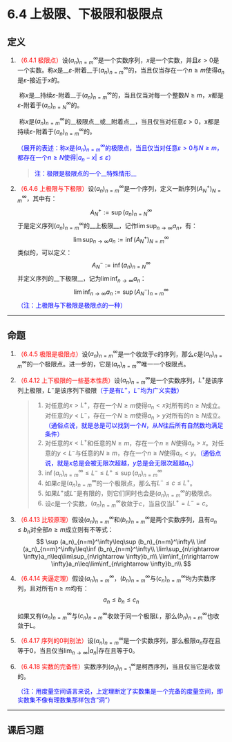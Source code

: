 # 6.4 上极限、下极限和极限点

## 定义

1. <font color=red>（6.4.1 极限点）</font>设$(a_n)_{n=m}^\infty$是一个实数序列，$x$是一个实数，并且$\varepsilon>0$是一个实数。称$x$是__$\varepsilon$-附着__于$(a_n)_{n=m}^\infty$的，当且仅当存在一个$n\geq m$使得$a_n$是$\varepsilon$-接近于$x$的。

   ​    称$x$是__持续$\varepsilon$-附着__于$(a_n)_{n=m}^\infty$的，当且仅当对每一个整数$N\geq m$，$x$都是$\varepsilon$-附着于$(a_n)_{n=N}^\infty$的。

   ​    称$x$是$(a_n)_{n=m}^\infty$的__极限点__或__附着点__，当且仅当对任意$\varepsilon>0$，x都是持续$\varepsilon$-附着于$(a_n)_{n=m}^\infty$的。

   <font color=blue>（展开的表述：称$x$是$(a_n)_{n=m}^\infty$的极限点，当且仅当对任意$\varepsilon>0$与$N\geq m$，都存在一个$n\geq N$使得$|a_n-x|\leq\varepsilon$）</font>

   > <font color=blue>注：极限是极限点的一个__特殊情形__</font>

2. <font color=red>（6.4.6 上极限与下极限）</font>设$(a_n)_{n=m}^\infty$是一个序列，定义一新序列$(A_N^+)_{N=m}^\infty$，其中有：
   $$
   A_N^+:=\sup (a_n)_{n=N}^\infty
   $$
    于是定义序列$(a_n)_{n=m}^\infty$的__上极限__，记作$\displaystyle\lim\sup_{n\rightarrow \infty}a_n$，有：
   $$
   \lim\sup_{n\rightarrow \infty}a_n:=\inf (A_N^+)_{N=m}^\infty
   $$
   类似的，可以定义：
   $$
   A_N^-:=\inf (a_n)_{n=N}^\infty
   $$
   并定义序列的__下极限__，记为$\displaystyle\lim\inf_{n\rightarrow \infty}a_n$：
   $$
   \lim\inf_{n\rightarrow \infty}a_n:=\sup (A_N^-)_{n=m}^\infty
   $$
   <font color=blue>（注：上极限与下极限是极限点的一种）</font>

---

## 命题

1. <font color=red>（6.4.5 极限是极限点）</font>设$(a_n)_{n=m}^\infty$是一个收敛于$c$的序列，那么$c$是$(a_n)_{n=m}^\infty$的一个极限点。进一步的，它是$(a_n)_{n=m}^\infty$唯一一个极限点。

2. <font color=red>（6.4.12 上下极限的一些基本性质）</font>设$(a_n)_{n=m}^\infty$是一个实数序列，$L^+$是该序列上极限，$L^-$是该序列下极限<font color=blue>（于是有$L^+$，$L^-$均为广义实数）</font>

   > 1. 对任意的$x>L^+$，存在一个$N\geq m$使得$a_n<x$对所有的$n\geq N$成立。对任意的$y<L^-$，存在一个$N\geq m$使得$a_n>y$对所有的$n\geq N$成立。<font color=blue>（通俗点说，就是总是可以找到一个$N$，从$N$往后所有自然数均满足条件）</font>
   > 2. 对任意的$x<L^+$和任意的$N\geq m$，存在一个$n\geq N$使得$a_n>x$。对任意的$y<L^-$与任意的$N\geq m$，存在一个$n\geq N$使得$a_n<y$。<font color=blue>（通俗点说，就是$x$总是会被无限次超越，$y$总是会无限次超越$a_n$）</font>
   > 3. $\inf (a_n)_{n=m}^\infty\leq L^-\leq L^+\leq\sup (a_n)_{n=m}^\infty$
   > 4. 如果$c$是$(a_n)_{n=m}^\infty$的一个极限点，那么有$L^-\leq c\leq L^+$。
   > 5. 如果$L^+$或$L^-$是有限的，则它们同时也会是$(a_n)_{n=m}^\infty$的极限点。
   > 6. 设$c$是一个实数，$(a_n)_{n=m}^\infty$收敛于$c$，当且仅当$L^+=L^-=c$。

3. <font color=red>（6.4.13 比较原理）</font>假设$(a_n)_{n=m}^\infty$和$(b_n)_{n=m}^\infty$是两个实数序列，且有$a_n\leq b_n$对全部$n\geq m$成立则有不等式：
   $$
   \sup (a_n)_{n=m}^\infty\leq\sup (b_n)_{n=m}^\infty\\
   \inf (a_n)_{n=m}^\infty\leq\inf (b_n)_{n=m}^\infty\\
   \lim\sup_{n\rightarrow \infty}a_n\leq\lim\sup_{n\rightarrow \infty}b_n\\
   \lim\inf_{n\rightarrow \infty}a_n\leq\lim\inf_{n\rightarrow \infty}b_n\\
   $$

4. <font color=red>（6.4.14 夹逼定理）</font>假设$(a_n)_{n=m}^\infty$，$(b_n)_{n=m}^\infty$与$(c_n)_{n=m}^\infty$均为实数序列，且对所有$n\geq m$均有：
   $$
   a_n\leq b_n\leq c_n
   $$

   如果又有$(a_n)_{n=m}^\infty$与$(c_n)_{n=m}^\infty$收敛于同一个极限$L$，那么$(b_n)_{n=m}^\infty$也收敛于L。

5. <font color=red>（6.4.17 序列的$0$判别法）</font>设$(a_n)_{n=m}^\infty$是一个实数序列，那么极限$a_n$存在且等于$0$，当且仅当$\lim_{n\rightarrow\infty}|a_n|$存在且等于$0$。

6. <font color=red>（6.4.18 实数的完备性）</font>实数序列$(a_n)_{n=1}^\infty$是柯西序列，当且仅当它是收敛的。

   <font color=blue>（注：用度量空间语言来说，上定理断定了实数集是一个完备的度量空间，即实数集不像有理数集那样包含“洞”）</font>

---

## 课后习题

